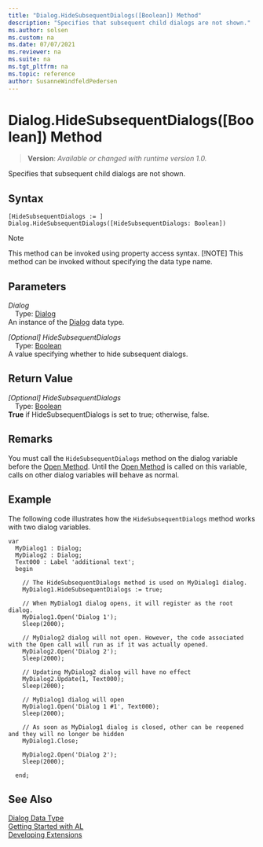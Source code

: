 ```yaml
---
title: "Dialog.HideSubsequentDialogs([Boolean]) Method"
description: "Specifies that subsequent child dialogs are not shown."
ms.author: solsen
ms.custom: na
ms.date: 07/07/2021
ms.reviewer: na
ms.suite: na
ms.tgt_pltfrm: na
ms.topic: reference
author: SusanneWindfeldPedersen
---
```

[//]: # (START>DO_NOT_EDIT)
[//]: # (IMPORTANT:Do not edit any of the content between here and the END>DO_NOT_EDIT.)
[//]: # (Any modifications should be made in the .xml files in the ModernDev repo.)
# Dialog.HideSubsequentDialogs([Boolean]) Method
> **Version**: _Available or changed with runtime version 1.0._

Specifies that subsequent child dialogs are not shown.


## Syntax
```AL
[HideSubsequentDialogs := ]  Dialog.HideSubsequentDialogs([HideSubsequentDialogs: Boolean])
```
> [!NOTE]
> This method can be invoked using property access syntax.
> [!NOTE]
> This method can be invoked without specifying the data type name.
## Parameters
*Dialog*  
&emsp;Type: [Dialog](dialog-data-type.md)  
An instance of the [Dialog](dialog-data-type.md) data type.  

*[Optional] HideSubsequentDialogs*  
&emsp;Type: [Boolean](../boolean/boolean-data-type.md)  
A value specifying whether to hide subsequent dialogs.  


## Return Value
*[Optional] HideSubsequentDialogs*  
&emsp;Type: [Boolean](../boolean/boolean-data-type.md)  
**True** if HideSubsequentDialogs is set to true; otherwise, false.


[//]: # (IMPORTANT: END>DO_NOT_EDIT)

## Remarks

You must call the `HideSubsequentDialogs` method on the dialog variable before the [Open Method](../../methods-auto/dialog/dialog-open-method.md). Until the [Open Method](../../methods-auto/dialog/dialog-open-method.md) is called on this variable, calls on other dialog variables will behave as normal.

## Example

The following code illustrates how the `HideSubsequentDialogs` method works with two dialog variables.

```al
var
  MyDialog1 : Dialog;
  MyDialog2 : Dialog;
  Text000 : Label 'additional text';
  begin

    // The HideSubsequentDialogs method is used on MyDialog1 dialog.
    MyDialog1.HideSubsequentDialogs := true;

    // When MyDialog1 dialog opens, it will register as the root dialog.
    MyDialog1.Open('Dialog 1');
    Sleep(2000);

    // MyDialog2 dialog will not open. However, the code associated with the Open call will run as if it was actually opened.
    MyDialog2.Open('Dialog 2');
    Sleep(2000);

    // Updating MyDialog2 dialog will have no effect
    MyDialog2.Update(1, Text000);
    Sleep(2000);

    // MyDialog1 dialog will open 
    MyDialog1.Open('Dialog 1 #1', Text000);
    Sleep(2000);

    // As soon as MyDialog1 dialog is closed, other can be reopened and they will no longer be hidden
    MyDialog1.Close;

    MyDialog2.Open('Dialog 2');
    Sleep(2000);

  end;  
```  

## See Also
[Dialog Data Type](dialog-data-type.md)  
[Getting Started with AL](../../devenv-get-started.md)  
[Developing Extensions](../../devenv-dev-overview.md)